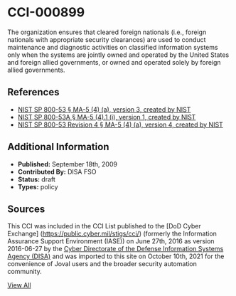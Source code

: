 # CCI-000899

The organization ensures that cleared foreign nationals (i.e., foreign nationals with appropriate security clearances) are used to conduct maintenance and diagnostic activities on classified information systems only when the systems are jointly owned and operated by the United States and foreign allied governments, or owned and operated solely by foreign allied governments.

## References ##

* [NIST SP 800-53 § MA-5 (4) (a), version 3, created by NIST](http://csrc.nist.gov/publications/PubsSPs.html)
* [NIST SP 800-53A § MA-5 (4).1 (i), version 1, created by NIST](http://csrc.nist.gov/publications/PubsSPs.html)
* [NIST SP 800-53 Revision 4 § MA-5 (4) (a), version 4, created by NIST](http://csrc.nist.gov/publications/PubsSPs.html)


## Additional Information ##

* **Published:** September 18th, 2009
* **Contributed By:** DISA FSO
* **Status:** draft
* **Types:** policy

## Sources ##

This CCI was included in the CCI List published to the [DoD Cyber Exchange]
(https://public.cyber.mil/stigs/cci/) (formerly the Information Assurance Support Environment
(IASE)) on June 27th, 2016 as version 2016-06-27 by the [Cyber Directorate of the Defense 
Information Systems Agency (DISA)](https://public.cyber.mil/about-cyber/) and was imported to 
this site on October 10th, 2021 for the convenience of Joval users and the broader security automation community.

[View All](../README.md)
